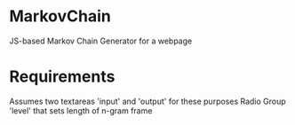 # MarkovChain
JS-based Markov Chain Generator for a webpage

# Requirements
Assumes two textareas 'input' and 'output' for these purposes
Radio Group 'level' that sets length of n-gram frame
